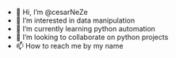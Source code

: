 - 👋 Hi, I’m @cesarNeZe
- 👀 I’m interested in data manipulation
- 🌱 I’m currently learning python automation 
- 💞️ I’m looking to collaborate on python projects 
- 📫 How to reach me by my name 

<!---
cesarNeZe/cesarNeZe is a ✨ special ✨ repository because its `README.md` (this file) appears on your GitHub profile.
You can click the Preview link to take a look at your changes.
--->
